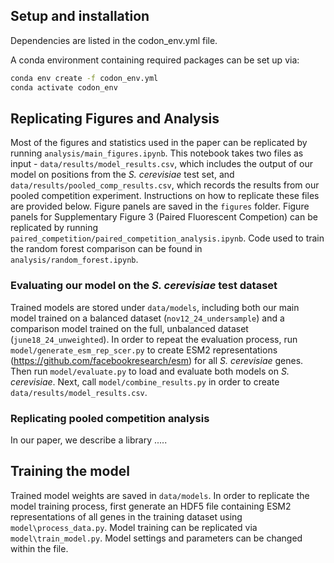 ## Setup and installation
Dependencies are listed in the codon_env.yml file.

A conda environment containing required packages can be set up via:

```bash
conda env create -f codon_env.yml
conda activate codon_env
```

## Replicating Figures and Analysis
Most of the figures and statistics used in the paper can be replicated by running `analysis/main_figures.ipynb`. 
This notebook takes two files as input - `data/results/model_results.csv`, which includes the output of our model on positions from the _S. cerevisiae_ test set, and `data/results/pooled_comp_results.csv`, 
which records the results from our pooled competition experiment. Instructions on how to replicate these files are provided below.
Figure panels are saved in the `figures` folder. Figure panels for Supplementary Figure 3 (Paired Fluorescent Competion) can be replicated by running `paired_competition/paired_competition_analysis.ipynb`.
Code used to train the random forest comparison can be found in `analysis/random_forest.ipynb`.

### Evaluating our model on the _S. cerevisiae_ test dataset
Trained models are stored under `data/models`, including both our main model trained on a balanced dataset (`nov12_24_undersample`) and a comparison model trained on the full, unbalanced dataset (`june18_24_unweighted`).
In order to repeat the evaluation process, run `model/generate_esm_rep_scer.py` to create ESM2 representations (https://github.com/facebookresearch/esm) for all _S. cerevisiae_ genes. 
Then run `model/evaluate.py` to load and evaluate both models on _S. cerevisiae_. Next, call `model/combine_results.py` in order to create `data/results/model_results.csv`. 

### Replicating pooled competition analysis
In our paper, we describe a library ..... 

## Training the model
Trained model weights are saved in `data/models`. In order to replicate the model training process, first generate an HDF5 file containing ESM2 representations of all genes in the training dataset using `model\process_data.py`. 
Model training can be replicated via `model\train_model.py`. Model settings and parameters can be changed within the file. 
